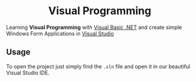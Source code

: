 <h1 align="center">Visual Programming</h1>

Learning **Visual Programming** with [Visual Basic .NET](https://dotnet.microsoft.com/en-us/) and create simple Windows Form Applications in [Visual Studio](https://visualstudio.microsoft.com/)

## Usage

To open the project just simply find the ``.sln`` file and open it in our beautiful Visual Studio IDE.
